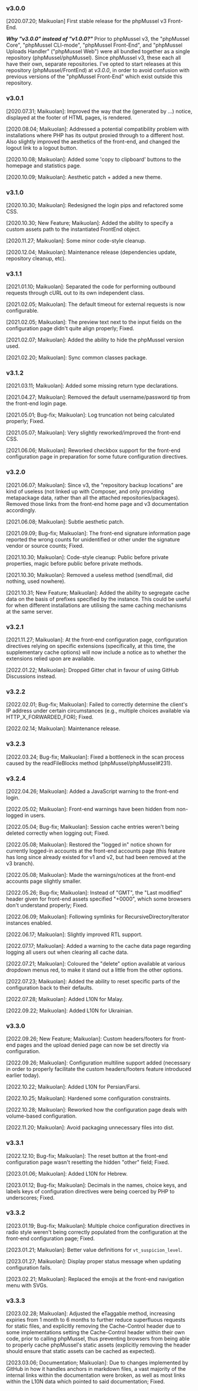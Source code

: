### v3.0.0

[2020.07.20; Maikuolan] First stable release for the phpMussel v3 Front-End.

__*Why "v3.0.0" instead of "v1.0.0?"*__ Prior to phpMussel v3, the "phpMussel Core", "phpMussel CLI-mode", "phpMussel Front-End", and "phpMussel Uploads Handler" ("phpMussel Web") were all bundled together as a single repository (phpMussel/phpMussel). Since phpMussel v3, these each all have their own, separate repositories. I've opted to start releases at this repository (phpMussel/FrontEnd) at *v3.0.0*, in order to avoid confusion with previous versions of the "phpMussel Front-End" which exist outside this repository.

### v3.0.1

[2020.07.31; Maikuolan]: Improved the way that the (generated by ...) notice, displayed at the footer of HTML pages, is rendered.

[2020.08.04; Maikuolan]: Addressed a potential compatibility problem with installations where PHP has its output proxied through to a different host. Also slightly improved the aesthetics of the front-end, and changed the logout link to a logout button.

[2020.10.08; Maikuolan]: Added some 'copy to clipboard' buttons to the homepage and statistics page.

[2020.10.09; Maikuolan]: Aesthetic patch + added a new theme.

### v3.1.0

[2020.10.30; Maikuolan]: Redesigned the login pips and refactored some CSS.

[2020.10.30; New Feature; Maikuolan]: Added the ability to specify a custom assets path to the instantiated FrontEnd object.

[2020.11.27; Maikuolan]: Some minor code-style cleanup.

[2020.12.04; Maikuolan]: Maintenance release (dependencies update, repository cleanup, etc).

### v3.1.1

[2021.01.10; Maikuolan]: Separated the code for performing outbound requests through cURL out to its own independent class.

[2021.02.05; Maikuolan]: The default timeout for external requests is now configurable.

[2021.02.05; Maikuolan]: The preview text next to the input fields on the configuration page didn't quite align properly; Fixed.

[2021.02.07; Maikuolan]: Added the ability to hide the phpMussel version used.

[2021.02.20; Maikuolan]: Sync common classes package.

### v3.1.2

[2021.03.11; Maikuolan]: Added some missing return type declarations.

[2021.04.27; Maikuolan]: Removed the default username/password tip from the front-end login page.

[2021.05.01; Bug-fix; Maikuolan]: Log truncation not being calculated properly; Fixed.

[2021.05.07; Maikuolan]: Very slightly reworked/improved the front-end CSS.

[2021.06.06; Maikuolan]: Reworked checkbox support for the front-end configuration page in preparation for some future configuration directives.

### v3.2.0

[2021.06.07; Maikuolan]: Since v3, the "repository backup locations" are kind of useless (not linked up with Composer, and only providing metapackage data, rather than all the attached repositories/packages). Removed those links from the front-end home page and v3 documentation accordingly.

[2021.06.08; Maikuolan]: Subtle aesthetic patch.

[2021.09.09; Bug-fix; Maikuolan]: The front-end signature information page reported the wrong counts for unidentified or other under the signature vendor or source counts; Fixed.

[2021.10.30; Maikuolan]: Code-style cleanup: Public before private properties, magic before public before private methods.

[2021.10.30; Maikuolan]: Removed a useless method (sendEmail, did nothing, used nowhere).

[2021.10.31; New Feature; Maikuolan]: Added the ability to segregate cache data on the basis of prefixes specified by the instance. This could be useful for when different installations are utilising the same caching mechanisms at the same server.

### v3.2.1

[2021.11.27; Maikuolan]: At the front-end configuration page, configuration directives relying on specific extensions (specifically, at this time, the supplementary cache options) will now include a notice as to whether the extensions relied upon are available.

[2022.01.22; Maikuolan]: Dropped Gitter chat in favour of using GitHub Discussions instead.

### v3.2.2

[2022.02.01; Bug-fix; Maikuolan]: Failed to correctly determine the client's IP address under certain circumstances (e.g., multiple choices available via HTTP_X_FORWARDED_FOR); Fixed.

[2022.02.14; Maikuolan]: Maintenance release.

### v3.2.3

[2022.03.24; Bug-fix; Maikuolan]: Fixed a bottleneck in the scan process caused by the readFileBlocks method (phpMussel/phpMussel#231).

### v3.2.4

[2022.04.26; Maikuolan]: Added a JavaScript warning to the front-end login.

[2022.05.02; Maikuolan]: Front-end warnings have been hidden from non-logged in users.

[2022.05.04; Bug-fix; Maikuolan]: Session cache entries weren't being deleted correctly when logging out; Fixed.

[2022.05.08; Maikuolan]: Restored the "logged in" notice shown for currently logged-in accounts at the front-end accounts page (this feature has long since already existed for v1 and v2, but had been removed at the v3 branch).

[2022.05.08; Maikuolan]: Made the warnings/notices at the front-end accounts page slightly smaller.

[2022.05.26; Bug-fix; Maikuolan]: Instead of "GMT", the "Last modified" header given for front-end assets specified "+0000", which some browsers don't understand properly; Fixed.

[2022.06.09; Maikuolan]: Following symlinks for RecursiveDirectoryIterator instances enabled.

[2022.06.17; Maikuolan]: Slightly improved RTL support.

[2022.07.17; Maikuolan]: Added a warning to the cache data page regarding logging all users out when clearing all cache data.

[2022.07.21; Maikuolan]: Coloured the "delete" option available at various dropdown menus red, to make it stand out a little from the other options.

[2022.07.23; Maikuolan]: Added the ability to reset specific parts of the configuration back to their defaults.

[2022.07.28; Maikuolan]: Added L10N for Malay.

[2022.09.22; Maikuolan]: Added L10N for Ukrainian.

### v3.3.0

[2022.09.26; New Feature; Maikuolan]: Custom headers/footers for front-end pages and the upload denied page can now be set directly via configuration.

[2022.09.26; Maikuolan]: Configuration multiline support added (necessary in order to properly facilitate the custom headers/footers feature introduced earlier today).

[2022.10.22; Maikuolan]: Added L10N for Persian/Farsi.

[2022.10.25; Maikuolan]: Hardened some configuration constraints.

[2022.10.28; Maikuolan]: Reworked how the configuration page deals with volume-based configuration.

[2022.11.20; Maikuolan]: Avoid packaging unnecessary files into dist.

### v3.3.1

[2022.12.10; Bug-fix; Maikuolan]: The reset button at the front-end configuration page wasn't resetting the hidden "other" field; Fixed.

[2023.01.06; Maikuolan]: Added L10N for Hebrew.

[2023.01.12; Bug-fix; Maikuolan]: Decimals in the names, choice keys, and labels keys of configuration directives were being coerced by PHP to underscores; Fixed.

### v3.3.2

[2023.01.19; Bug-fix; Maikuolan]: Multiple choice configuration directives in radio style weren't being correctly populated from the configuration at the front-end configuration page; Fixed.

[2023.01.21; Maikuolan]: Better value definitions for `vt_suspicion_level`.

[2023.01.27; Maikuolan]: Display proper status message when updating configuration fails.

[2023.02.21; Maikuolan]: Replaced the emojis at the front-end navigation menu with SVGs.

### v3.3.3

[2023.02.28; Maikuolan]: Adjusted the eTaggable method, increasing expiries from 1 month to 6 months to further reduce superfluous requests for static files, and explicitly removing the Cache-Control header due to some implementations setting the Cache-Control header within their own code, prior to calling phpMussel, thus preventing browsers from being able to properly cache phpMussel's static assets (explicitly removing the header should ensure that static assets can be cached as expected).

[2023.03.06; Documentation; Maikuolan]: Due to changes implemented by GitHub in how it handles anchors in markdown files, a vast majority of the internal links within the documentation were broken, as well as most links within the L10N data which pointed to said documentation; Fixed.

